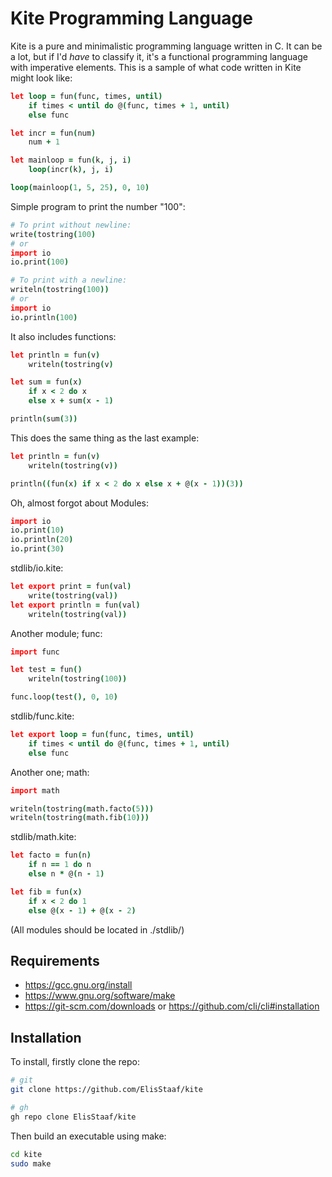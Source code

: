 Kite Programming Language
=========================

Kite is a pure and minimalistic programming language written in C.
It can be a lot, but if I'd *have* to classify it, it's a functional
programming language with imperative elements. This is a sample of what
code written in Kite might look like:

```coffeescript
let loop = fun(func, times, until)
    if times < until do @(func, times + 1, until)
    else func

let incr = fun(num)
    num + 1

let mainloop = fun(k, j, i)
    loop(incr(k), j, i)

loop(mainloop(1, 5, 25), 0, 10)
```

Simple program to print the number "100":

```coffeescript
# To print without newline:
write(tostring(100)
# or
import io
io.print(100)

# To print with a newline:
writeln(tostring(100))
# or
import io
io.println(100)
```

It also includes functions:

```coffeescript
let println = fun(v)
    writeln(tostring(v)

let sum = fun(x)
    if x < 2 do x
    else x + sum(x - 1)

println(sum(3))
```

This does the same thing as the last example:

```coffeescript
let println = fun(v)
    writeln(tostring(v))

println((fun(x) if x < 2 do x else x + @(x - 1))(3))
```

Oh, almost forgot about Modules:

```coffeescript
import io
io.print(10)
io.println(20)
io.print(30)
```

stdlib/io.kite:

```coffeescript
let export print = fun(val)
    write(tostring(val))
let export println = fun(val)
    writeln(tostring(val))
```

Another module; func:

```coffeescript
import func

let test = fun()
    writeln(tostring(100))

func.loop(test(), 0, 10)
```

stdlib/func.kite:

```coffeescript
let export loop = fun(func, times, until)
    if times < until do @(func, times + 1, until)
    else func
```

Another one; math:

```coffeescript
import math

writeln(tostring(math.facto(5)))
writeln(tostring(math.fib(10)))
```

stdlib/math.kite:

```coffeescript
let facto = fun(n)
    if n == 1 do n
    else n * @(n - 1)

let fib = fun(x)
	if x < 2 do 1
	else @(x - 1) + @(x - 2)
```

(All modules should be located in ./stdlib/)

Requirements
------------
* https://gcc.gnu.org/install
* https://www.gnu.org/software/make
* https://git-scm.com/downloads or https://github.com/cli/cli#installation

Installation
------------
To install, firstly clone the repo:

```sh
# git
git clone https://github.com/ElisStaaf/kite

# gh
gh repo clone ElisStaaf/kite
```

Then build an executable using make:

```sh
cd kite
sudo make
```
